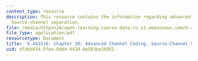 ```yaml
---
content_type: resource
description: This resource contains the information regarding advanced channel coding.
  Source-channel separation.
file: /media/https%3A/open-learning-course-data-rc.s3.amazonaws.com/6-441-information-theory-spring-2016/dfddd4345fee8dd49420be583be2b952_MIT6_441S16_chapter_20.pdf
file_type: application/pdf
resourcetype: Document
title: '6.441S16: Chapter 20: Advanced Channel Coding. Source-Channel Separation.'
uid: dfddd434-5fee-8dd4-9420-be583be2b952
---
```

